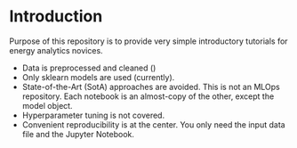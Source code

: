 # Introduction

Purpose of this repository is to provide very simple introductory tutorials for energy analytics novices. 

+ Data is preprocessed and cleaned ()
+ Only sklearn models are used (currently).
+ State-of-the-Art (SotA) approaches are avoided. This is not an MLOps repository. Each notebook is an almost-copy of the other, except the model object.
+ Hyperparameter tuning is not covered.
+ Convenient reproducibility is at the center. You only need the input data file and the Jupyter Notebook.
